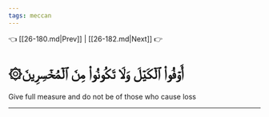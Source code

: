 ```yaml
---
tags: meccan
---
```


👈 [[26-180.md|Prev]] | [[26-182.md|Next]] 👉

# ۞أَوۡفُواْ ٱلۡكَيۡلَ وَلَا تَكُونُواْ مِنَ ٱلۡمُخۡسِرِينَ

Give full measure and do not be of those who cause loss

---

